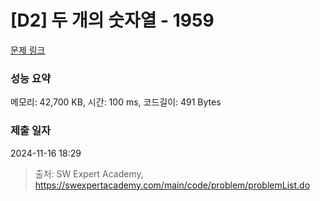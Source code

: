 # [D2] 두 개의 숫자열 - 1959 

[문제 링크](https://swexpertacademy.com/main/code/problem/problemDetail.do?contestProbId=AV5PpoFaAS4DFAUq) 

### 성능 요약

메모리: 42,700 KB, 시간: 100 ms, 코드길이: 491 Bytes

### 제출 일자

2024-11-16 18:29



> 출처: SW Expert Academy, https://swexpertacademy.com/main/code/problem/problemList.do